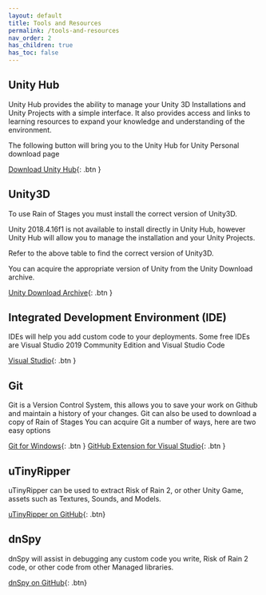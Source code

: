 ```yaml
---
layout: default
title: Tools and Resources
permalink: /tools-and-resources
nav_order: 2
has_children: true
has_toc: false
---
```


## Unity Hub

Unity Hub provides the ability to manage your Unity 3D Installations and Unity Projects with a simple interface.
It also provides access and links to learning resources to expand your knowledge and understanding of the environment.

The following button will bring you to the Unity Hub for Unity Personal download page

[Download Unity Hub](https://store.unity.com/download?ref=personal){: .btn }

## Unity3D

To use Rain of Stages you must install the correct version of Unity3D.

Unity 2018.4.16f1 is not available to install directly in Unity Hub, however Unity Hub will allow you to manage the installation and your Unity Projects.

Refer to the above table to find the correct version of Unity3D.

You can acquire the appropriate version of Unity from the Unity Download archive.

[Unity Download Archive](https://unity3d.com/get-unity/download/archive){: .btn }

## Integrated Development Environment (IDE) 
IDEs will help you add custom code to your deployments. Some free IDEs are Visual Studio 2019 Community Edition and Visual Studio Code

[Visual Studio](https://visualstudio.microsoft.com/){: .btn }

## Git
Git is a Version Control System, this allows you to save your work on Github and maintain a history of your changes.
Git can also be used to download a copy of Rain of Stages
You can acquire Git a number of ways, here are two easy options

[Git for Windows](https://gitforwindows.org/){: .btn }
[GitHub Extension for Visual Studio](https://visualstudio.github.com/){: .btn }

## uTinyRipper
uTinyRipper can be used to extract Risk of Rain 2, or other Unity Game, assets such as Textures, Sounds, and Models.

[uTinyRipper on GitHub](https://github.com/mafaca/UtinyRipper){: .btn}

## dnSpy
dnSpy will assist in debugging any custom code you write, Risk of Rain 2 code, or other code from other Managed libraries.

[dnSpy on GitHub](https://github.com/0xd4d/dnSpy){: .btn}
